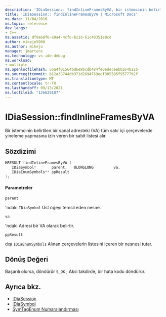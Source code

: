 ```yaml
---
description: 'IDiaSession:: findInlineFramesByVA, bir istemcinin belirtilen bir sanal adresteki (VA) tüm satır içi çerçevelerde yineleme yapmasına izin veren bir sabit listesi alır.'
title: 'IDiaSession:: findInlineFramesByVA | Microsoft Docs'
ms.date: 11/04/2016
ms.topic: reference
dev_langs:
- C++
ms.assetid: df9e68f6-e0a4-4cf6-b11d-61c40351e0cd
author: mikejo5000
ms.author: mikejo
manager: jmartens
ms.technology: vs-ide-debug
ms.workload:
- multiple
ms.openlocfilehash: 56a4f01564bd6e8bcdb484fe06deceebb264b12b
ms.sourcegitcommit: b12a38744db371d2894769ecf305585f9577792f
ms.translationtype: MT
ms.contentlocale: tr-TR
ms.lasthandoff: 09/13/2021
ms.locfileid: "126629187"
---
```

# <a name="idiasessionfindinlineframesbyva"></a>IDiaSession::findInlineFramesByVA
Bir istemcinin belirtilen bir sanal adresteki (VA) tüm satır içi çerçevelerde yineleme yapmasına izin veren bir sabit listesi alır.

## <a name="syntax"></a>Sözdizimi

```C++
HRESULT findInlineFramesByVA ( 
   IDiaSymbol*       parent,   ULONGLONG         va,
   IDiaEnumSymbols** ppResult
);
```

#### <a name="parameters"></a>Parametreler
 `parent`

'ndaki `IDiaSymbol` Üst öğeyi temsil eden nesne.

 `va`

'ndaki Adresi bir VA olarak belirtir.

 `ppResult`

dışı `IDiaEnumSymbols` Alınan çerçevelerin listesini içeren bir nesnesi tutar.

## <a name="return-value"></a>Dönüş Değeri
 Başarılı olursa, döndürür `S_OK` ; Aksi takdirde, bir hata kodu döndürür.

## <a name="see-also"></a>Ayrıca bkz.
- [IDiaSession](../../debugger/debug-interface-access/idiasession.md)
- [IDiaSymbol](../../debugger/debug-interface-access/idiasymbol.md)
- [SymTagEnum Numaralandırması](../../debugger/debug-interface-access/symtagenum.md)
